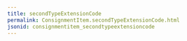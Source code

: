 ```yaml
---
title: secondTypeExtensionCode
permalink: ConsignmentItem.secondTypeExtensionCode.html
jsonid: consignmentitem_secondtypeextensioncode
---
```

